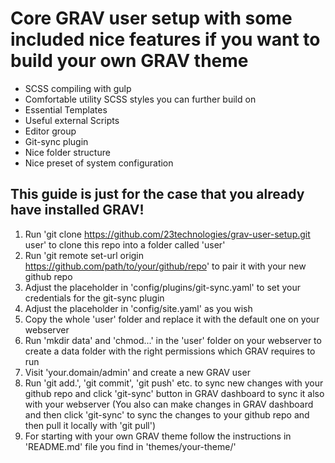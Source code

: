 # Core GRAV user setup with some included nice features if you want to build your own GRAV theme
+ SCSS compiling with gulp
+ Comfortable utility SCSS styles you can further build on
+ Essential Templates
+ Useful external Scripts
+ Editor group
+ Git-sync plugin
+ Nice folder structure
+ Nice preset of system configuration
## This guide is just for the case that you already have installed GRAV!
1. Run 'git clone https://github.com/23technologies/grav-user-setup.git user' to clone this repo into a folder called 'user'
2. Run 'git remote set-url origin https://github.com/path/to/your/github/repo' to pair it with your new github repo
3. Adjust the placeholder in 'config/plugins/git-sync.yaml' to set your credentials for the git-sync plugin
4. Adjust the placeholder in 'config/site.yaml' as you wish
5. Copy the whole 'user' folder and replace it with the default one on your webserver 
6. Run 'mkdir data' and 'chmod...' in the 'user' folder on your webserver to create a data folder with the right permissions which GRAV requires to run 
6. Visit 'your.domain/admin' and create a new GRAV user
7. Run 'git add.', 'git commit', 'git push' etc. to sync new changes with your github repo and click 'git-sync' button in GRAV dashboard to sync it also with your webserver (You also can make changes in GRAV dashboard and then click 'git-sync' to sync the changes to your github repo and then pull it locally with 'git pull')
8. For starting with your own GRAV theme follow the instructions in 'README.md' file you find in 'themes/your-theme/'